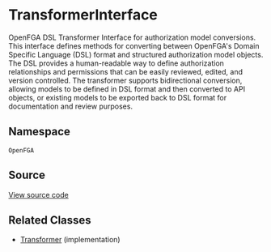 # TransformerInterface

OpenFGA DSL Transformer Interface for authorization model conversions. This interface defines methods for converting between OpenFGA&#039;s Domain Specific Language (DSL) format and structured authorization model objects. The DSL provides a human-readable way to define authorization relationships and permissions that can be easily reviewed, edited, and version controlled. The transformer supports bidirectional conversion, allowing models to be defined in DSL format and then converted to API objects, or existing models to be exported back to DSL format for documentation and review purposes.

## Namespace
`OpenFGA`

## Source
[View source code](https://github.com/evansims/openfga-php/blob/main/src/TransformerInterface.php)

## Related Classes
* [Transformer](Transformer.md) (implementation)
